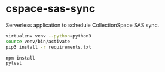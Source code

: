 # cspace-sas-sync

Serverless application to schedule CollectionSpace SAS sync.

```bash
virtualenv venv --python=python3
source venv/bin/activate
pip3 install -r requirements.txt

npm install
pytest
```
